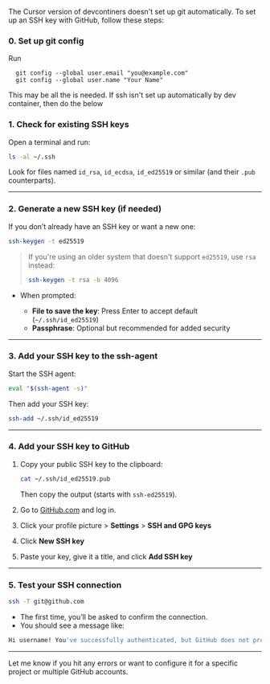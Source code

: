 The Cursor version of devcontiners doesn't set up git automatically. To set up an SSH key with GitHub, follow these steps:


### **0. Set up git config**
Run

```
  git config --global user.email "you@example.com"
  git config --global user.name "Your Name"
```

This may be all the is needed. If ssh isn't set up automatically by dev container, then do the below


### **1. Check for existing SSH keys**

Open a terminal and run:

```bash
ls -al ~/.ssh
```

Look for files named `id_rsa`, `id_ecdsa`, `id_ed25519` or similar (and their `.pub` counterparts).

---

### **2. Generate a new SSH key (if needed)**

If you don’t already have an SSH key or want a new one:

```bash
ssh-keygen -t ed25519
```

> If you're using an older system that doesn't support `ed25519`, use `rsa` instead:
>
> ```bash
> ssh-keygen -t rsa -b 4096
> ```

* When prompted:

  * **File to save the key**: Press Enter to accept default (`~/.ssh/id_ed25519`)
  * **Passphrase**: Optional but recommended for added security

---

### **3. Add your SSH key to the ssh-agent**

Start the SSH agent:

```bash
eval "$(ssh-agent -s)"
```

Then add your SSH key:

```bash
ssh-add ~/.ssh/id_ed25519
```

---

### **4. Add your SSH key to GitHub**

1. Copy your public SSH key to the clipboard:

   ```bash
   cat ~/.ssh/id_ed25519.pub
   ```

   Then copy the output (starts with `ssh-ed25519`).

2. Go to [GitHub.com](https://github.com) and log in.

3. Click your profile picture > **Settings** > **SSH and GPG keys**

4. Click **New SSH key**

5. Paste your key, give it a title, and click **Add SSH key**

---

### **5. Test your SSH connection**

```bash
ssh -T git@github.com
```

* The first time, you’ll be asked to confirm the connection.
* You should see a message like:

```bash
Hi username! You've successfully authenticated, but GitHub does not provide shell access.
```

---

Let me know if you hit any errors or want to configure it for a specific project or multiple GitHub accounts.
